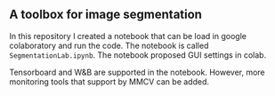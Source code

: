## A toolbox for image segmentation
In this repository I created a notebook that can be load in google colaboratory and run the code. 
The notebook is called `SegmentationLab.ipynb`. The notebook proposed GUI settings in colab.

Tensorboard and W&B are supported in the notebook. However, more monitoring tools that support by MMCV can be added. 
